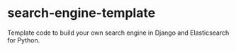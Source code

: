 # search-engine-template
Template code to build your own search engine in Django and Elasticsearch for Python.
